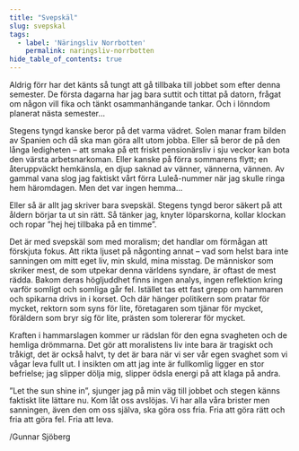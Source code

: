 ```yaml
---
title: "Svepskäl"
slug: svepskal
tags:
  - label: 'Näringsliv Norrbotten'
    permalink: naringsliv-norrbotten
hide_table_of_contents: true
---
```

Aldrig förr har det känts så tungt att gå tillbaka till jobbet som efter denna semester. De första dagarna har jag bara suttit och tittat på datorn, frågat om någon vill fika och tänkt osammanhängande tankar. Och i lönndom planerat nästa semester…

<!--truncate-->

Stegens tyngd kanske beror på det varma vädret. Solen manar fram bilden av Spanien och då ska man göra allt utom jobba. Eller så beror de på den långa ledigheten – att smaka på ett friskt pensionärsliv i sju veckor kan bota den värsta arbetsnarkoman. Eller kanske på förra sommarens flytt; en återuppväckt hemkänsla, en djup saknad av vänner, vännerna, vännen. Av gammal vana slog jag faktiskt vårt förra Luleå-nummer när jag skulle ringa hem häromdagen. Men det var ingen hemma...

Eller så är allt jag skriver bara svepskäl. Stegens tyngd beror säkert på att åldern börjar ta ut sin rätt. Så tänker jag, knyter löparskorna, kollar klockan och ropar ”hej hej tillbaka på en timme”.

Det är med svepskäl som med moralism; det handlar om förmågan att förskjuta fokus. Att rikta ljuset på någonting annat – vad som helst bara inte sanningen om mitt eget liv, min skuld, mina misstag. De människor som skriker mest, de som utpekar denna världens syndare, är oftast de mest rädda. Bakom deras högljuddhet finns ingen analys, ingen reflektion kring varför somligt och somliga går fel. Istället tas ett fast grepp om hammaren och spikarna drivs in i korset. Och där hänger politikern som pratar för mycket, rektorn som syns för lite, företagaren som tjänar för mycket, föräldern som bryr sig för lite, prästen som tolererar för mycket.

Kraften i hammarslagen kommer ur rädslan för den egna svagheten och de hemliga drömmarna. Det gör att moralistens liv inte bara är tragiskt och tråkigt, det är också halvt, ty det är bara när vi ser vår egen svaghet som vi vågar leva fullt ut. I insikten om att jag inte är fullkomlig ligger en stor befrielse; jag slipper dölja mig, slipper ödsla energi på att klaga på andra.

”Let the sun shine in”, sjunger jag på min väg till jobbet och stegen känns faktiskt lite lättare nu. Kom låt oss avslöjas. Vi har alla våra brister men sanningen, även den om oss själva, ska göra oss fria. Fria att göra rätt och fria att göra fel. Fria att leva.

/Gunnar Sjöberg
